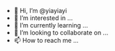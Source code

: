 - 👋 Hi, I’m @yiayiayi
- 👀 I’m interested in ...
- 🌱 I’m currently learning ...
- 💞️ I’m looking to collaborate on ...
- 📫 How to reach me ...

<!---
yiayiayi/yiayiayi is a ✨ special ✨ repository because its `README.md` (this file) appears on your GitHub profile.
You can click the Preview link to take a look at your changes.
--->
